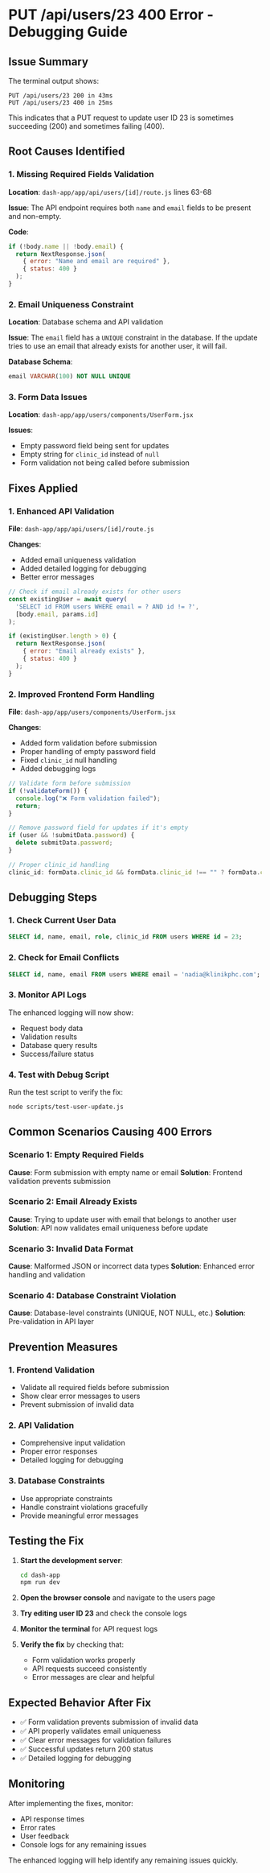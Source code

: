 # PUT /api/users/23 400 Error - Debugging Guide

## Issue Summary
The terminal output shows:
```
PUT /api/users/23 200 in 43ms
PUT /api/users/23 400 in 25ms
```

This indicates that a PUT request to update user ID 23 is sometimes succeeding (200) and sometimes failing (400).

## Root Causes Identified

### 1. Missing Required Fields Validation
**Location**: `dash-app/app/api/users/[id]/route.js` lines 63-68

**Issue**: The API endpoint requires both `name` and `email` fields to be present and non-empty.

**Code**:
```javascript
if (!body.name || !body.email) {
  return NextResponse.json(
    { error: "Name and email are required" },
    { status: 400 }
  );
}
```

### 2. Email Uniqueness Constraint
**Location**: Database schema and API validation

**Issue**: The `email` field has a `UNIQUE` constraint in the database. If the update tries to use an email that already exists for another user, it will fail.

**Database Schema**:
```sql
email VARCHAR(100) NOT NULL UNIQUE
```

### 3. Form Data Issues
**Location**: `dash-app/app/users/components/UserForm.jsx`

**Issues**:
- Empty password field being sent for updates
- Empty string for `clinic_id` instead of `null`
- Form validation not being called before submission

## Fixes Applied

### 1. Enhanced API Validation
**File**: `dash-app/app/api/users/[id]/route.js`

**Changes**:
- Added email uniqueness validation
- Added detailed logging for debugging
- Better error messages

```javascript
// Check if email already exists for other users
const existingUser = await query(
  'SELECT id FROM users WHERE email = ? AND id != ?',
  [body.email, params.id]
);

if (existingUser.length > 0) {
  return NextResponse.json(
    { error: "Email already exists" },
    { status: 400 }
  );
}
```

### 2. Improved Frontend Form Handling
**File**: `dash-app/app/users/components/UserForm.jsx`

**Changes**:
- Added form validation before submission
- Proper handling of empty password field
- Fixed `clinic_id` null handling
- Added debugging logs

```javascript
// Validate form before submission
if (!validateForm()) {
  console.log("❌ Form validation failed");
  return;
}

// Remove password field for updates if it's empty
if (user && !submitData.password) {
  delete submitData.password;
}

// Proper clinic_id handling
clinic_id: formData.clinic_id && formData.clinic_id !== "" ? formData.clinic_id : null,
```

## Debugging Steps

### 1. Check Current User Data
```sql
SELECT id, name, email, role, clinic_id FROM users WHERE id = 23;
```

### 2. Check for Email Conflicts
```sql
SELECT id, name, email FROM users WHERE email = 'nadia@klinikphc.com';
```

### 3. Monitor API Logs
The enhanced logging will now show:
- Request body data
- Validation results
- Database query results
- Success/failure status

### 4. Test with Debug Script
Run the test script to verify the fix:
```bash
node scripts/test-user-update.js
```

## Common Scenarios Causing 400 Errors

### Scenario 1: Empty Required Fields
**Cause**: Form submission with empty name or email
**Solution**: Frontend validation prevents submission

### Scenario 2: Email Already Exists
**Cause**: Trying to update user with email that belongs to another user
**Solution**: API now validates email uniqueness before update

### Scenario 3: Invalid Data Format
**Cause**: Malformed JSON or incorrect data types
**Solution**: Enhanced error handling and validation

### Scenario 4: Database Constraint Violation
**Cause**: Database-level constraints (UNIQUE, NOT NULL, etc.)
**Solution**: Pre-validation in API layer

## Prevention Measures

### 1. Frontend Validation
- Validate all required fields before submission
- Show clear error messages to users
- Prevent submission of invalid data

### 2. API Validation
- Comprehensive input validation
- Proper error responses
- Detailed logging for debugging

### 3. Database Constraints
- Use appropriate constraints
- Handle constraint violations gracefully
- Provide meaningful error messages

## Testing the Fix

1. **Start the development server**:
   ```bash
   cd dash-app
   npm run dev
   ```

2. **Open the browser console** and navigate to the users page

3. **Try editing user ID 23** and check the console logs

4. **Monitor the terminal** for API request logs

5. **Verify the fix** by checking that:
   - Form validation works properly
   - API requests succeed consistently
   - Error messages are clear and helpful

## Expected Behavior After Fix

- ✅ Form validation prevents submission of invalid data
- ✅ API properly validates email uniqueness
- ✅ Clear error messages for validation failures
- ✅ Successful updates return 200 status
- ✅ Detailed logging for debugging

## Monitoring

After implementing the fixes, monitor:
- API response times
- Error rates
- User feedback
- Console logs for any remaining issues

The enhanced logging will help identify any remaining issues quickly.
